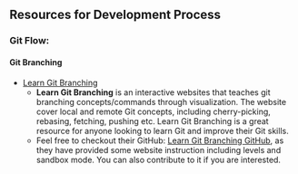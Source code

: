 ## Resources for Development Process

### Git Flow:
#### Git Branching
* [Learn Git Branching](https://learngitbranching.js.org/)
  * **Learn Git Branching** is an interactive websites that teaches git branching concepts/commands through visualization. The website cover local and remote Git concepts, including cherry-picking, rebasing, fetching, pushing etc. Learn Git Branching is a great resource for anyone looking to learn Git and improve their Git skills.
  * Feel free to checkout their GitHub: [Learn Git Branching GitHub](https://github.com/pcottle/learnGitBranching), as they have provided some website instruction including levels and sandbox mode. You can also contribute to it if you are interested.



